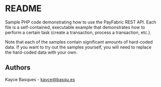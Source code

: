 # README
Sample PHP code demonstrating how to use the PayFabric REST API. Each
file is a self-contained, executable example that demonstrates how to perform
a certain task (create a transaction, process a transaction, etc.). 

Note that each of the samples contain significant amounts of hard-coded data. If
you want to try out the samples yourself, you will need to replace the hard-coded
data with your own.

## Authors
Kayce Basques - kayce@basqu.es
